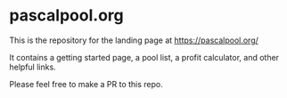 # pascalpool.org

This is the repository for the landing page at https://pascalpool.org/ 

It contains a getting started page, a pool list, a profit calculator, and other helpful links.

Please feel free to make a PR to this repo.
